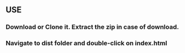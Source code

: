 ## USE

### Download or Clone it. Extract the zip in case of download.

### Navigate to dist folder and double-click on index.html
